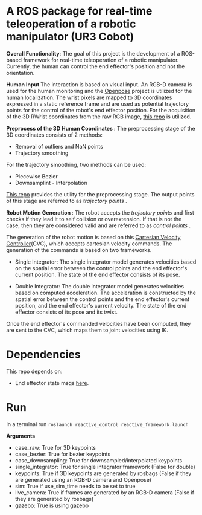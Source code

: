 # A ROS package for real-time teleoperation of a robotic manipulator (UR3 Cobot)

<b>Overall Functionality</b>: The goal of this project is the development of a ROS-based framework for real-time teleoperation of a robotic manipulator. Currently, the human can control the end effector's position and not the orientation.

<b> Human Input </b>
The interaction is based on visual input. An RGB-D camera is used for the human monitoring and the [Openpose](https://github.com/CMU-Perceptual-Computing-Lab/openpose) project is utilized for the human localization. The wrist pixels are mapped to 3D coordinates expressed in a static reference frame and are used as potential trajectory points for the control of the robot's end effector position. For the acquisition of the 3D RWrist coordinates from the raw RGB image, [this repo](https://github.com/ThanasisTs/openpose_utils) is utilized.

<b> Preprocess of the 3D Human Coordinates </b>: The preprocessing stage of the 3D coordinates consists of 2 methods:
* Removal of outliers and NaN points
* Trajectory smoothing

For the trajectory smoothing, two methods can be used:
* Piecewise Bezier
* Downsamplint - Interpolation

[This repo](https://github.com/ThanasisTs/trajectory_process_utils) provides the utility for the preprocessing stage. The output points of this stage are referred to as <em> trajectory points </em>.

<b> Robot Motion Generation </b>: The robot accepts the <em> trajectory points </em> and first checks if they lead it to self collision or overextension. If that is not the case, then they are considered valid and are referred to as <em> control points </em>.

The generation of the robot motion is based on this [Cartesian Velocity Controller](https://github.com/ThanasisTs/manos_control)(CVC), which accepts cartesian velocity commands. The generation of the commands is based on two frameworks. 

* Single Integrator: The single integrator model generates velocities based on the spatial error between the control points and the end effector's current position. The state of the end effector consists of its pose.

* Double Integrator: The double integrator model generates velocities based on computed acceleration. The acceleration is constructed by the spatial error between the control points and the end effector's current position, and the end effector's current velocity. The state of the end effector consists of its pose and its twist.

Once the end effector's commanded velocities have been computed, they are sent to the CVC, which maps them to joint velocities using IK.

# Dependencies
This repo depends on:
* End effector state msgs [here](https://github.com/ThanasisTs/trajectory_execution_pkg/tree/master/trajectory_execution_msgs).

# Run
In a terminal run
`roslaunch reactive_control reactive_framework.launch`

<b> Arguments </b>
* case_raw: True for 3D keypoints
* case_bezier: True for bezier keypoints
* case_downsampling: True for downsampled/interpolated keypoints
* single_integrator: True for single integrator framework (False for double)
* keypoints: True if 3D keypoints are generated by rosbags (False if they are generated using an RGB-D camera and Openpose)
* sim: True if use_sim_time needs to be set to true
* live_camera: True if frames are generated by an RGB-D camera (False if they are generated by rosbags)
* gazebo: True is using gazebo
